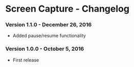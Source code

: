 Screen Capture - Changelog
=========

### Version 1.1.0 - December 26, 2016

* Added pause/resume functionality

### Version 1.0.0 - October 5, 2016

* First release